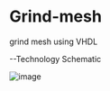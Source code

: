 # Grind-mesh
grind mesh using VHDL

--Technology Schematic 

![image](https://github.com/user-attachments/assets/7363cb6d-a461-4952-b271-a4b06f5ac90c)
